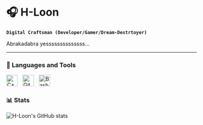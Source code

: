 # 🎧 H-Loon

**`Digital Craftsman (Developer/Gamer/Dream-Destrtoyer)`**

Abrakadabra yessssssssssssss...

---

### 🧰 Languages and Tools

<img align="left" alt="C++" width="30px" style="padding-right:10px;" src="https://cdn.jsdelivr.net/gh/devicons/devicon@latest/icons/cplusplus/cplusplus-original.svg" />
<img align="left" alt="GitHub" width="30px" style="padding-right:10px;" src="https://cdn.jsdelivr.net/gh/devicons/devicon@latest/icons/git/git-original.svg" />
<img align="left" alt="Bash" width="30px" style="padding-right:10px;" src="https://cdn.jsdelivr.net/gh/devicons/devicon@latest/icons/github/github-original.svg" />
<br />

#

### 📊 Stats

![H-Loon's GitHub stats](https://github-readme-stats.vercel.app/api?username=h-loon&show_icons=true&theme=gruvbox)

<!-- ![GitHub Streak](https://streak-stats.demolab.com?user=H-Loon&theme=gruvbox&border_radius=4.5) -->

